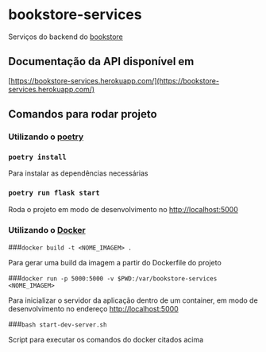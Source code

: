# bookstore-services

Serviços do backend do [bookstore](https://github.com/victormt4/bookstore)

## Documentação da API disponível em

[https://bookstore-services.herokuapp.com/](https://bookstore-services.herokuapp.com/)

## Comandos para rodar projeto

### Utilizando o [poetry](https://python-poetry.org/)

### `poetry install`

Para instalar as dependências necessárias

### `poetry run flask start`

Roda o projeto em modo de desenvolvimento no [http://localhost:5000](http://localhost:5000)

### Utilizando o [Docker](https://docs.docker.com/)

###`docker build -t <NOME_IMAGEM> .`

Para gerar uma build da imagem a partir do Dockerfile do projeto

###`docker run -p 5000:5000 -v $PWD:/var/bookstore-services <NOME_IMAGEM>`

Para inicializar o servidor da aplicação dentro de um container, em modo de desenvolvimento no endereço [http://localhost:5000](http://localhost:5000)


###`bash start-dev-server.sh`

Script para executar os comandos do docker citados acima

